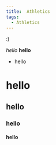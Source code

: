 ```yaml
---
title:  Athletics
tags:
  - Athletics
---
```


:)

*hello*
**hello**
* hello
# hello
## hello
### hello
#### hello

